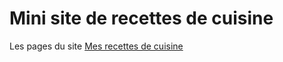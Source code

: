 # Mini site de recettes de cuisine

Les pages du site [Mes recettes de cuisine](https://frolic06.github.io/)